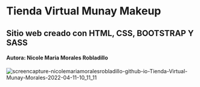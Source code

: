 # Tienda Virtual Munay Makeup

## Sitio web creado con HTML, CSS, BOOTSTRAP Y SASS

#### Autora: Nicole Maria Morales Robladillo

![screencapture-nicolemariamoralesrobladillo-github-io-Tienda-Virtual-Munay-Morales-2022-04-11-10_11_11](https://user-images.githubusercontent.com/100738814/162772058-6a067b83-cb01-4abc-b61e-148de5c45ab2.png)
